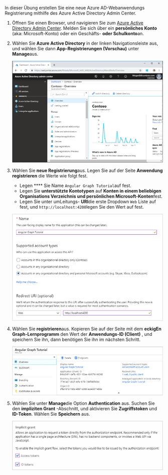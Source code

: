 <!-- markdownlint-disable MD002 MD041 -->

In dieser Übung erstellen Sie eine neue Azure AD-Webanwendungs Registrierung mithilfe des Azure Active Directory Admin Center.

1. Öffnen Sie einen Browser, und navigieren Sie zum [Azure Active Directory Admin Center](https://aad.portal.azure.com). Melden Sie sich über ein **persönliches Konto** (aka: Microsoft-Konto) oder ein Geschäfts- **oder Schulkonto**an.

1. Wählen Sie **Azure Active Directory** in der linken Navigationsleiste aus, und wählen Sie dann **App-Registrierungen (Vorschau)** unter **Manage**aus.

    ![Screenshot der APP-Registrierungen ](./images/aad-portal-app-registrations.png)

1. Wählen Sie **neue Registrierung**aus. Legen Sie auf der Seite **Anwendung registrieren** die Werte wie folgt fest.

    - Legen **** Sie Name `Angular Graph Tutorial`auf fest.
    - Legen Sie **unterstützte Kontotypen** auf **Konten in einem beliebigen Organisations Verzeichnis und persönlichen Microsoft-Konten**fest.
    - Legen Sie unter umLeitungs- **URI**die erste Dropdown `Web` Liste auf fest, und `http://localhost:4200`legen Sie den Wert auf fest.

    ![Screenshot der Seite "Registrieren einer Anwendung"](./images/aad-register-an-app.png)

1. Wählen Sie **registrieren**aus. Kopieren Sie auf der Seite mit dem **eckigEn Graph-Lernprogramm** den Wert der **Anwendungs-ID (Client)** , und speichern Sie ihn, dann benötigen Sie ihn im nächsten Schritt.

    ![Screenshot der Anwendungs-ID der neuen App-Registrierung](./images/aad-application-id.png)

1. Wählen Sie unter **Manage**die Option **Authentication** aus. Suchen Sie den **impliziten Grant** -Abschnitt, und aktivieren Sie **Zugriffstoken** und **ID-Token**. Wählen Sie **Speichern** aus.

    ![Screenshot des impliziten Grant-Abschnitts](./images/aad-implicit-grant.png)
